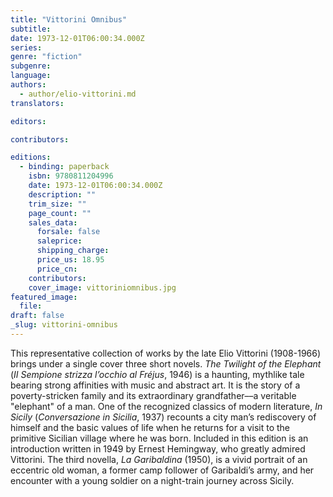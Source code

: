 ```yaml
---
title: "Vittorini Omnibus"
subtitle:
date: 1973-12-01T06:00:34.000Z
series:
genre: "fiction"
subgenre:
language:
authors:
  - author/elio-vittorini.md
translators:

editors:

contributors:

editions:
  - binding: paperback
    isbn: 9780811204996
    date: 1973-12-01T06:00:34.000Z
    description: ""
    trim_size: ""
    page_count: ""
    sales_data:
      forsale: false
      saleprice:
      shipping_charge:
      price_us: 18.95
      price_cn:
    contributors:
    cover_image: vittoriniomnibus.jpg
featured_image:
  file:
draft: false
_slug: vittorini-omnibus
---
```


This representative collection of works by the late Elio Vittorini (1908-1966) brings under a single cover three short novels. _The Twilight of the Elephant_ (_II Sempione strizza l’occhio al Fréjus_, 1946) is a haunting, mythlike tale bearing strong affinities with music and abstract art. It is the story of a poverty-stricken family and its extraordinary grandfather––a veritable "elephant" of a man. One of the recognized classics of modern literature, _In Sicily_ (_Conversazione in Sicilia_, 1937) recounts a city man’s rediscovery of himself and the basic values of life when he returns for a visit to the primitive Sicilian village where he was born. Included in this edition is an introduction written in 1949 by Ernest Hemingway, who greatly admired Vittorini. The third novella, _La Garibaldina_ (1950), is a vivid portrait of an eccentric old woman, a former camp follower of Garibaldi’s army, and her encounter with a young soldier on a night-train journey across Sicily.


